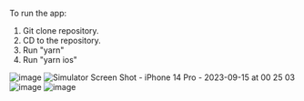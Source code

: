 To run the app:
1. Git clone repository.
2. CD to the repository.
3. Run "yarn"
4. Run "yarn ios"


![image](https://github.com/seva3l/SnapMart/assets/54838442/4c693aa7-4d32-451b-b04a-18fff5a69499)
![Simulator Screen Shot - iPhone 14 Pro - 2023-09-15 at 00 25 03](https://github.com/seva3l/SnapMart/assets/54838442/3501e99f-3420-48e8-b098-793265866b2f)
![image](https://github.com/seva3l/SnapMart/assets/54838442/e75e04d9-bef4-4d04-b3bb-28ee037c7ddf)
![image](https://github.com/seva3l/SnapMart/assets/54838442/d6b2b449-ab1f-4dd7-96e2-6cc776aff02a)
